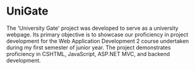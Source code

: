 # UniGate
The 'University Gate' project was developed to serve as a university webpage. Its primary objective is to showcase our proficiency in project development for the Web Application Development 2 course undertaken during my first semester of junior year. The project demonstrates proficiency in CSHTML, JavaScript, ASP.NET MVC, and backend development.
